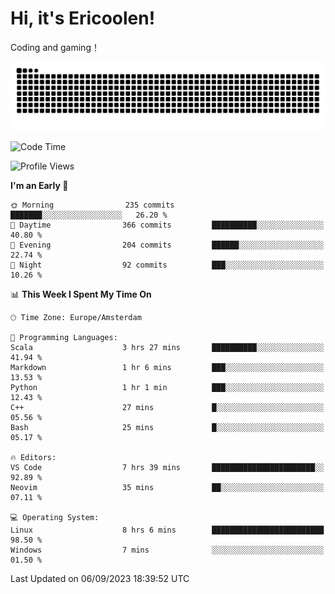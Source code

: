 # Hi, it's Ericoolen!
Coding and gaming！

<picture>
  <source media="(prefers-color-scheme: dark)" srcset="https://raw.githubusercontent.com/Eric-Song-Nop/Eric-Song-Nop/output/github-contribution-grid-snake-dark.svg">
  <source media="(prefers-color-scheme: light)" srcset="https://raw.githubusercontent.com/Eric-Song-Nop/Eric-Song-Nop/output/github-contribution-grid-snake.svg">
  <img alt="github contribution grid snake animation" src="https://raw.githubusercontent.com/Eric-Song-Nop/Eric-Song-Nop/output/github-contribution-grid-snake.svg">
</picture>

<!--START_SECTION:waka-->
![Code Time](http://img.shields.io/badge/Code%20Time-980%20hrs%2028%20mins-blue)

![Profile Views](http://img.shields.io/badge/Profile%20Views-0-blue)

**I'm an Early 🐤** 

```text
🌞 Morning                235 commits         ███████░░░░░░░░░░░░░░░░░░   26.20 % 
🌆 Daytime                366 commits         ██████████░░░░░░░░░░░░░░░   40.80 % 
🌃 Evening                204 commits         ██████░░░░░░░░░░░░░░░░░░░   22.74 % 
🌙 Night                  92 commits          ███░░░░░░░░░░░░░░░░░░░░░░   10.26 % 
```


📊 **This Week I Spent My Time On** 

```text
🕑︎ Time Zone: Europe/Amsterdam

💬 Programming Languages: 
Scala                    3 hrs 27 mins       ██████████░░░░░░░░░░░░░░░   41.94 % 
Markdown                 1 hr 6 mins         ███░░░░░░░░░░░░░░░░░░░░░░   13.53 % 
Python                   1 hr 1 min          ███░░░░░░░░░░░░░░░░░░░░░░   12.43 % 
C++                      27 mins             █░░░░░░░░░░░░░░░░░░░░░░░░   05.56 % 
Bash                     25 mins             █░░░░░░░░░░░░░░░░░░░░░░░░   05.17 % 

🔥 Editors: 
VS Code                  7 hrs 39 mins       ███████████████████████░░   92.89 % 
Neovim                   35 mins             ██░░░░░░░░░░░░░░░░░░░░░░░   07.11 % 

💻 Operating System: 
Linux                    8 hrs 6 mins        █████████████████████████   98.50 % 
Windows                  7 mins              ░░░░░░░░░░░░░░░░░░░░░░░░░   01.50 % 
```


 Last Updated on 06/09/2023 18:39:52 UTC
<!--END_SECTION:waka-->
